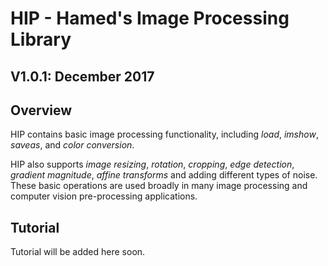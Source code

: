 # HIP - Hamed's Image Processing Library

## V1.0.1: December 2017

## Overview

HIP contains basic image processing functionality, including *load*, *imshow*, *saveas*, and *color conversion*.

HIP also supports *image resizing*, *rotation*, *cropping*, *edge detection*, *gradient magnitude*, *affine transforms* and adding different types of noise. These basic operations are used broadly in many image processing and computer vision pre-processing applications.

## Tutorial

Tutorial will be added here soon.
